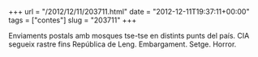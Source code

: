 +++
url = "/2012/12/11/203711.html"
date = "2012-12-11T19:37:11+00:00"
tags = ["contes"]
slug = "203711"
+++

Enviaments postals amb mosques tse-tse en distints punts del país. CIA segueix rastre fins República de Leng. Embargament. Setge. Horror.

